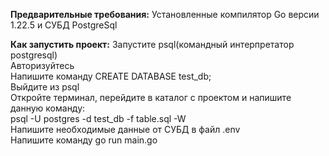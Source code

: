 **Предварительные требования:**
Установленные компилятор Go версии 1.22.5 и СУБД PostgreSql

**Как запустить проект:**
Запустите psql(командный интерпретатор postgresql)<br>
Авторизуйтесь<br>
Напишите команду CREATE DATABASE test_db;<br>
Выйдите из psql<br>
Откройте терминал, перейдите в каталог с проектом и напишите данную команду:<br>
psql -U postgres -d test_db -f table.sql -W<br>
Напишите необходимые данные от СУБД в файл .env<br>
Напишите команду go run main.go<br>
